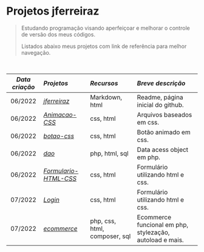 <h1> Projetos jferreiraz</h1>


> Estudando programação visando aperfeiçoar e melhorar o controle de versão dos meus códigos.<br>
> 
> Listados abaixo meus projetos com link de referência para melhor navegação.<br>

<br>

*Data criação*|                             *Projetos*                                         | *Recursos*                  | *Breve descrição* 
:--------:   | :--------                                                                       | :--------                   |:-----
06/2022      |<a href="https://github.com/jferreiraz/jferreiraz">_jferreiraz_                  |Markdown, html               |Readme, página inicial do github.
06/2022      |<a href="https://github.com/jferreiraz/Animacao-CSS">_Animacao-CSS_              |css, html                    |Arquivos baseados em css.
06/2022      |<a href="https://github.com/jferreiraz/botao-css">_botao-css_                    |css, html                    |Botão animado em css.
06/2022      |<a href="https://github.com/jferreiraz/dao">_dao_                                |php, html, sql               |Data acess object em php.
06/2022      |<a href="https://github.com/jferreiraz/Formulario-HTML-CSS">_Formulario-HTML-CSS_|css, html                    |Formulário utilizando html e css.
07/2022      |<a href="https://github.com/jferreiraz/Login">_Login_                            |css, html                    |Formulário utilizando html e css.
07/2022      |<a href="https://github.com/jferreiraz/ecommerce">_ecommerce_                    |php, css, html, composer, sql|Ecommerce funcional em php, stylezação, autoload e mais.
                  
